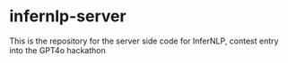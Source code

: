 # infernlp-server
This is the repository for the server side code for InferNLP, contest entry into the GPT4o hackathon
